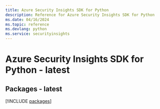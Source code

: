 ```yaml
---
title: Azure Security Insights SDK for Python
description: Reference for Azure Security Insights SDK for Python
ms.date: 04/16/2024
ms.topic: reference
ms.devlang: python
ms.service: securityinsights
---
```

# Azure Security Insights SDK for Python - latest
## Packages - latest
[!INCLUDE [packages](security-insights-index.md)]